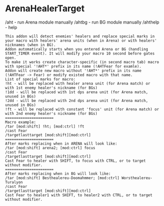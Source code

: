 # ArenaHealerTarget
/aht - run Arena module manually
/ahtbg - run BG module manually
/ahthelp - help

	This addon will detect enemies' healers and replace special marks in your macro with healers' arena units (when in Arena) or with healers' nicknames (when in BG).
	Addon automatically starts when you entered Arena or BG (handling START_TIMER event). It will modify your macro 10 second before gates open.
	To make it works create character-specific (in second macro tab) macro with special '!AHT*' prefix in its name (!AHTFear for examle).
	Addon will create new macro without '!AHT*' prefix in its name (!AHTFear -> Fear) or modify existed macro with that name.
	List of special marks for macro:
	!ht - will be replaced with healer arena unit (for Arena match) or with 1st enemy healer's nickname (for BGs)
	!1dd - will be replaced with 1st dps arena unit (for Arena match, unused in BGs)
	!2dd - will be replaced with 2nd dps arena unit (for Arena match, unused in BGs)
	!ft - will be replaced with constant 'focus' unit (for Arena match) or with 2nd enemy healer's nickname (for BGs)
	======================
	Macro example:
	/tar [mod:shift] !ht; [mod:ctrl] !ft
	/cast Fear
	/targetlasttarget [mod:shift][mod:ctrl]
	======================
	After marks replacing when in ARENA will look like:
	/tar [mod:shift] arena2; [mod:ctrl] focus
	/cast Fear
	/targetlasttarget [mod:shift][mod:ctrl]
	Cast Fear to healer with SHIFT, to focus with CTRL, or to target without modifier.
	======================
	After marks replacing when in BG will look like:
	/tar [mod:shift] Besthealereu-Doomahmmer; [mod:ctrl] Worsthealereu-Turalyon
	/cast Fear
	/targetlasttarget [mod:shift][mod:ctrl]
	Cast Fear to healer1 with SHIFT, to healer2 with CTRL, or to target without modifier.
